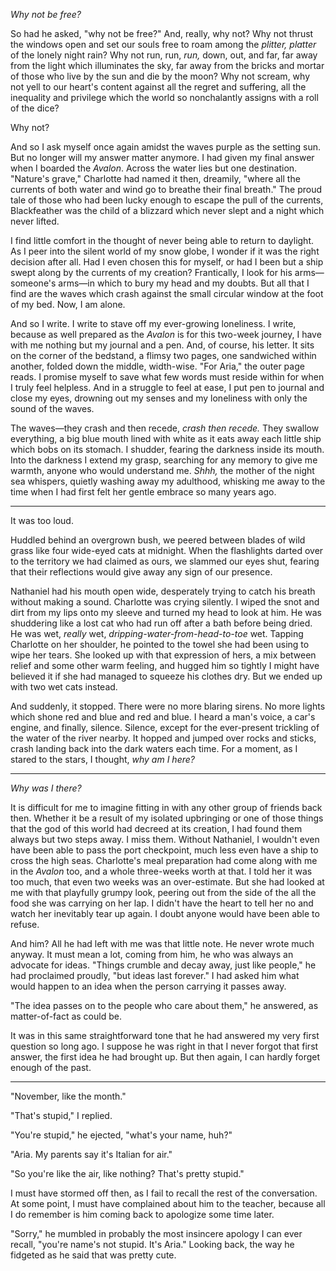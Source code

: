 *Why not be free?*

So had he asked, "why not be free?" And, really, why not? Why not thrust the windows open and set our souls free to roam among the *plitter, platter* of the lonely night rain? Why not run, run, *run,* down, out, and far, far away from the light which illuminates the sky, far away from the bricks and mortar of those who live by the sun and die by the moon? Why not scream, why not yell to our heart's content against all the regret and suffering, all the inequality and privilege which the world so nonchalantly assigns with a roll of the dice?

Why not?

And so I ask myself once again amidst the waves purple as the setting sun. But no longer will my answer matter anymore. I had given my final answer when I boarded the *Avalon*. Across the water lies but one destination. "Nature's grave," Charlotte had named it then, dreamily, "where all the currents of both water and wind go to breathe their final breath." The proud tale of those who had been lucky enough to escape the pull of the currents, Blackfeather was the child of a blizzard which never slept and a night which never lifted.

I find little comfort in the thought of never being able to return to daylight. As I peer into the silent world of my snow globe, I wonder if it was the right decision after all. Had I even chosen this for myself, or had I been but a ship swept along by the currents of my creation? Frantically, I look for his arms—someone's arms—in which to bury my head and my doubts. But all that I find are the waves which crash against the small circular window at the foot of my bed. Now, I am alone.

And so I write. I write to stave off my ever-growing loneliness. I write, because as well prepared as the *Avalon* is for this two-week journey, I have with me nothing but my journal and a pen. And, of course, his letter. It sits on the corner of the bedstand, a flimsy two pages, one sandwiched within another, folded down the middle, width-wise. "For Aria," the outer page reads. I promise myself to save what few words must reside within for when I truly feel helpless. And in a struggle to feel at ease, I put pen to journal and close my eyes, drowning out my senses and my loneliness with only the sound of the waves.

The waves—they crash and then recede, *crash then recede.* They swallow everything, a big blue mouth lined with white as it eats away each little ship which bobs on its stomach. I shudder, fearing the darkness inside its mouth. Into the darkness I extend my grasp, searching for any memory to give me warmth, anyone who would understand me. *Shhh,* the mother of the night sea whispers, quietly washing away my adulthood, whisking me away to the time when I had first felt her gentle embrace so many years ago.

---

It was too loud.

Huddled behind an overgrown bush, we peered between blades of wild grass like four wide-eyed cats at midnight. When the flashlights darted over to the territory we had claimed as ours, we slammed our eyes shut, fearing that their reflections would give away any sign of our presence.

Nathaniel had his mouth open wide, desperately trying to catch his breath without making a sound. Charlotte was crying silently. I wiped the snot and dirt from my lips onto my sleeve and turned my head to look at him. He was shuddering like a lost cat who had run off after a bath before being dried. He was wet, *really* wet, *dripping-water-from-head-to-toe* wet. Tapping Charlotte on her shoulder, he pointed to the towel she had been using to wipe her tears. She looked up with that expression of hers, a mix between relief and some other warm feeling, and hugged him so tightly I might have believed it if she had managed to squeeze his clothes dry. But we ended up with two wet cats instead.

And suddenly, it stopped. There were no more blaring sirens. No more lights which shone red and blue and red and blue. I heard a man's voice, a car's engine, and finally, silence. Silence, except for the ever-present trickling of the water of the river nearby. It hopped and jumped over rocks and sticks, crash landing back into the dark waters each time. For a moment, as I stared to the stars, I thought, *why am I here?*

---

*Why was I there?*

It is difficult for me to imagine fitting in with any other group of friends back then. Whether it be a result of my isolated upbringing or one of those things that the god of this world had decreed at its creation, I had found them always but two steps away. I miss them. Without Nathaniel, I wouldn't even have been able to pass the port checkpoint, much less even have a ship to cross the high seas. Charlotte's meal preparation had come along with me in the *Avalon* too, and a whole three-weeks worth at that. I told her it was too much, that even two weeks was an over-estimate. But she had looked at me with that playfully grumpy look, peering out from the side of the all the food she was carrying on her lap. I didn't have the heart to tell her no and watch her inevitably tear up again. I doubt anyone would have been able to refuse.

And him? All he had left with me was that little note. He never wrote much anyway. It must mean a lot, coming from him, he who was always an advocate for ideas. "Things crumble and decay away, just like people," he had proclaimed proudly, "but ideas last forever." I had asked him what would happen to an idea when the person carrying it passes away.

"The idea passes on to the people who care about them," he answered, as matter-of-fact as could be.

It was in this same straightforward tone that he had answered my very first question so long ago. I suppose he was right in that I never forgot that first answer, the first idea he had brought up. But then again, I can hardly forget enough of the past.

---

"November, like the month."

"That's stupid," I replied.

"You're stupid," he ejected, "what's your name, huh?"

"Aria. My parents say it's Italian for air."

"So you're like the air, like nothing? That's pretty stupid."

I must have stormed off then, as I fail to recall the rest of the conversation. At some point, I must have complained about him to the teacher, because all I do remember is him coming back to apologize some time later.

"Sorry," he mumbled in probably the most insincere apology I can ever recall, "you're name's not stupid. It's Aria." Looking back, the way he fidgeted as he said that was pretty cute.
